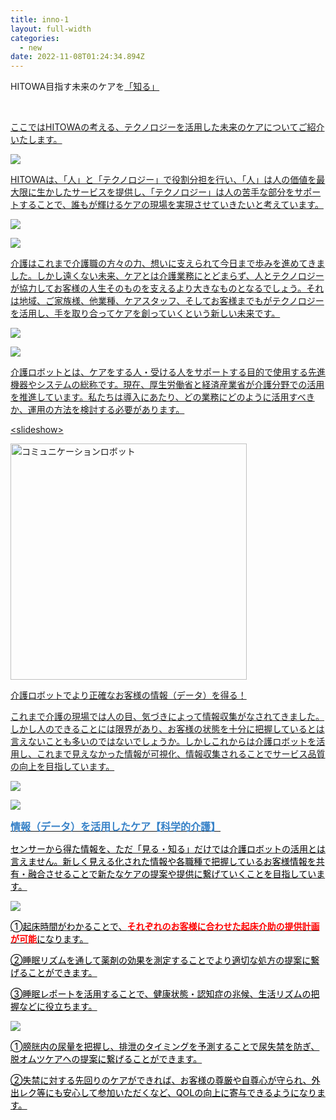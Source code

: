 ```yaml
---
title: inno-1
layout: full-width
categories:
  - new
date: 2022-11-08T01:24:34.894Z
---
```

<div class=" bg-blue-800 text-center font-bold bg-opacity-100 p-2 w-full h-full">

<span class="text-xm font-bold text-center text-white ">HITOWA目指す未来のケアを<a href="https://www.google.com"><a href="https://www.google.com"><span class="text-xs text-yellow-300 text-base font-bold">「知る」</span></div><br>

<span class="text-xm font-bold underline">ここではHITOWAの考える、</span><span class="text-blue-300 text-xm font-bold  underline">テクノロジーを活用した未来のケア</span><span class="text-xm font-bold underline">についてご紹介いたします。</span>

![](/images/1574302767.png)

<span class="text-xm">HITOWAは、「人」と「テクノロジー」で役割分担を行い、「人」は人の価値を最大限に生かしたサービスを提供し、「テクノロジー」は人の苦手な部分をサポートすることで、誰もが輝けるケアの現場を実現させていきたいと考えています。</span><br>

![](/images/image.png)

![](/images/1574302761.png)

<span class="text-xm text-black-600">介護はこれまで介護職の方々の力、想いに支えられて今日まで歩みを進めてきました。しかし遠くない未来、ケアとは介護業務にとどまらず、</span><span class="text-xm text-red-600">人とテクノロジーが協力してお客様の人生そのものを支えるより大きなものとなる</span><span class="text-xm">でしょう。それは地域、ご家族様、他業種、ケアスタッフ、そしてお客様までもがテクノロジーを活用し、手を取り合ってケアを創っていくという新しい未来です。</span> 

![](/images/image-1-.png)

![](/images/1574302876.png)

<span class="text-black-600 text-xm">介護ロボットとは、ケアをする人・受ける人をサポートする目的で使用する先進機器やシステムの総称です。現在、厚生労働省と経済産業省が介護分野での活用を推進しています。私たちは導入にあたり、どの業務にどのように活用すべきか、運用の方法を検討する必要があります。</span><br>

<﻿slideshow><br>

<img src="https://image.jimcdn.com/app/cms/image/transf/none/path/s96da70f606bae585/image/ibd36f1bffe415f3c/version/1574303531/image.png" data-orig-width="134" data-orig-height="133" alt="コミュニケーションロボット" style="height: 378.344px;"><br>

<span class="text-xm text-blue-300">介護ロボットでより正確なお客様の情報（データ）を得る！</span>

<p >これまで介護の現場では人の目、気づきによって情報収集がなされてきました。しかし人のできることには限界があり、お客様の状態を十分に把握しているとは言えないことも多いのではないでしょうか。しかしこれからは介護ロボットを活用し、これまで見えなかった情報が可視化、情報収集されることでサービス品質の向上を目指しています。</p>





![](/images/1574303820.png)

![](/images/1574303866.png)

<div class="cc-m-text-inline-rte mce-content-body" data-name="text" id="cc-m-text-12080470260" contenteditable="true" style="position: relative;"><p style="text-align: left;" data-mce-style="text-align: left;"><span style="color: #3782c8;" data-mce-style="color: #3782c8;"><strong><span style="font-size: 16px;" data-mce-style="font-size: 16px;">情報（データ）を活用したケア【科学的介護】</span></strong></span></p></div>

<p style="text-align: left;" data-mce-style="text-align: left;"><span style="color: #000000; font-size: 14px;" data-mce-style="color: #000000; font-size: 14px;">センサーから得た情報を、ただ「見る・知る」だけでは介護ロボットの活用とは言えません。新しく見える化された情報や各職種で把握しているお客様情報を共有・融合させることで新たなケアの提案や提供に繋げていくことを目指しています。</span></p>

![](/images/1574312367.png)

<div class="cc-m-text-inline-rte mce-content-body" data-name="text" id="cc-m-text-12069844460" contenteditable="true" style="position: relative;"><p style="text-align: left;" data-mce-style="text-align: left;"><span style="color: #000000; font-size: 14px;" data-mce-style="color: #000000; font-size: 14px;">➀起床時間がわかることで、<strong><span style="color: #ff0000;" data-mce-style="color: #ff0000;">それぞれのお客様に合わせた起床介助の提供計画が可能</span></strong>になります。</span></p><p style="text-align: left;" data-mce-style="text-align: left;"><span style="color: #000000; font-size: 14px;" data-mce-style="color: #000000; font-size: 14px;">②睡眠リズムを通して薬剤の効果を測定することでより適切な処方の提案に繋げることができます。</span></p><p style="text-align: left;" data-mce-style="text-align: left;"><span style="color: #000000; font-size: 14px;" data-mce-style="color: #000000; font-size: 14px;">③睡眠レポートを活用することで、健康状態・認知症の兆候、生活リズムの把握などに役立ちます。</span></p></div>

![](/images/1574312593.png)

<div class="cc-m-text-inline-rte mce-content-body" data-name="text" id="cc-m-text-12069849560" contenteditable="true" style="position: relative;"><p style="text-align: left;" data-mce-style="text-align: left;"><span style="color: #000000; font-size: 14px;" data-mce-style="color: #000000; font-size: 14px;">➀膀胱内の尿量を把握し、排泄のタイミングを予測することで尿失禁を防ぎ、脱オムツケアへの提案に繋げることができます。</span></p><p style="text-align: left;" data-mce-style="text-align: left;"><span style="color: #000000; font-size: 14px;" data-mce-style="color: #000000; font-size: 14px;">②失禁に対する先回りのケアができれば、お客様の尊厳や自尊心が守られ、外出レク等にも安心して参加いただくなど、QOLの向上に寄与できるようになります。</span></p></div>